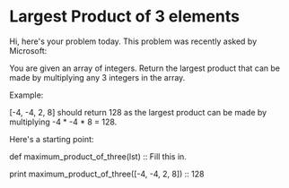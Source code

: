 # Largest Product of 3 elements
Hi, here's your problem today. This problem was recently asked by Microsoft:

You are given an array of integers. Return the largest product that can be made by multiplying any 3 integers in the array.

Example:

[-4, -4, 2, 8] should return 128 as the largest product can be made by multiplying -4 * -4 * 8 = 128.

Here's a starting point:

def maximum_product_of_three(lst) :: Fill this in.

print maximum_product_of_three([-4, -4, 2, 8])
:: 128

